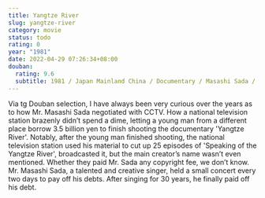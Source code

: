 ```yaml
---
title: Yangtze River
slug: yangtze-river
category: movie
status: todo
rating: 0
year: "1981"
date: 2022-04-29 07:26:34+08:00
douban:
  rating: 9.6
  subtitle: 1981 / Japan Mainland China / Documentary / Masashi Sada / Masashi Sada
---
```


Via tg Douban selection, I have always been very curious over the years as to how Mr. Masashi Sada negotiated with CCTV. How a national television station brazenly didn’t spend a dime, letting a young man from a different place borrow 3.5 billion yen to finish shooting the documentary 'Yangtze River'. Notably, after the young man finished shooting, the national television station used his material to cut up 25 episodes of 'Speaking of the Yangtze River', broadcasted it, but the main creator’s name wasn’t even mentioned. Whether they paid Mr. Sada any copyright fee, we don’t know. Mr. Masashi Sada, a talented and creative singer, held a small concert every two days to pay off his debts. After singing for 30 years, he finally paid off his debt.
